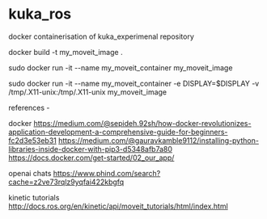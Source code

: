 # kuka_ros
docker containerisation of kuka_experimenal repository

docker build -t my_moveit_image .

sudo docker run -it --name my_moveit_container my_moveit_image

sudo docker run -it --name my_moveit_container -e DISPLAY=$DISPLAY -v /tmp/.X11-unix:/tmp/.X11-unix my_moveit_image


references - 

docker 
https://medium.com/@sepideh.92sh/how-docker-revolutionizes-application-development-a-comprehensive-guide-for-beginners-fc2d3e53eb31
https://medium.com/@gauravkamble9112/installing-python-libraries-inside-docker-with-pip3-d5348afb7a80
https://docs.docker.com/get-started/02_our_app/

openai chats
https://www.phind.com/search?cache=z2ve73rqlz9yqfai422kbgfq

kinetic tutorials
http://docs.ros.org/en/kinetic/api/moveit_tutorials/html/index.html
